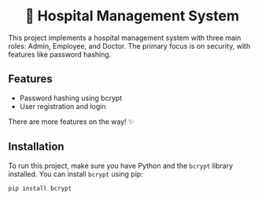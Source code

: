 <div align="center">
  <h1>🏥 Hospital Management System</h1>
</div>

This project implements a hospital management system with three main roles: Admin, Employee, and Doctor. The primary focus is on security, with features like password hashing.

## Features
- Password hashing using bcrypt
- User registration and login

There are more features on the way! ✨

## Installation
To run this project, make sure you have Python and the `bcrypt` library installed. You can install `bcrypt` using pip:

```sh
pip install bcrypt
